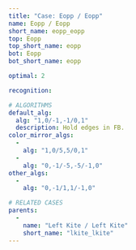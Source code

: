 ```yaml
---
title: "Case: Eopp / Eopp"
name: Eopp / Eopp
short_name: eopp_eopp
top: Eopp
top_short_name: eopp
bot: Eopp
bot_short_name: eopp

optimal: 2

recognition:

# ALGORITHMS
default_alg:
  alg: "1,0/-1,-1/0,1"
  description: Hold edges in FB.
color_mirror_algs:
  -
    alg: "1,0/5,5/0,1"
  -
    alg: "0,-1/-5,-5/-1,0"
other_algs:
  -
    alg: "0,-1/1,1/-1,0"

# RELATED CASES
parents:
  -
    name: "Left Kite / Left Kite"
    short_name: "lkite_lkite"
---
```


